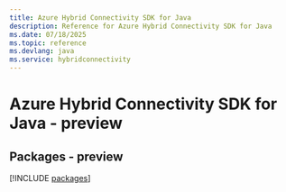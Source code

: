 ```yaml
---
title: Azure Hybrid Connectivity SDK for Java
description: Reference for Azure Hybrid Connectivity SDK for Java
ms.date: 07/18/2025
ms.topic: reference
ms.devlang: java
ms.service: hybridconnectivity
---
```

# Azure Hybrid Connectivity SDK for Java - preview
## Packages - preview
[!INCLUDE [packages](hybrid-connectivity-index.md)]